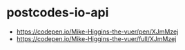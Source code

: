# postcodes-io-api

- https://codepen.io/Mike-Higgins-the-vuer/pen/XJmMzej
- https://codepen.io/Mike-Higgins-the-vuer/full/XJmMzej

